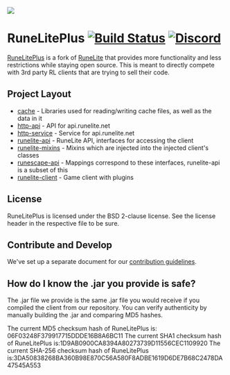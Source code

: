 ![](https://i.imgur.com/OVRdQBz.png)



# RuneLitePlus [![Build Status](https://travis-ci.org/runelite-extended/runelite.svg?branch=master)](https://travis-ci.org/runelite-extended/runelite) [![Discord](https://img.shields.io/discord/373382904769675265.svg)](https://discord.gg/HN5gf3m)

[RuneLitePlus](https://runelitepl.us)  is a fork of [RuneLite](https://github.com/runelite/runelite) that provides more functionality and less restrictions while staying open source. This is meant to directly compete with 3rd party RL clients that are trying to sell their code.

## Project Layout

- [cache](cache/src/main/java/net/runelite/cache) - Libraries used for reading/writing cache files, as well as the data in it
- [http-api](http-api/src/main/java/net/runelite/http/api) - API for api.runelite.net
- [http-service](http-service/src/main/java/net/runelite/http/service) - Service for api.runelite.net
- [runelite-api](runelite-api/src/main/java/net/runelite/api) - RuneLite API, interfaces for accessing the client
- [runelite-mixins](runelite-mixins/src/main/java/net/runelite) - Mixins which are injected into the injected client's classes
- [runescape-api](runescape-api/src/main/java/net/runelite) - Mappings correspond to these interfaces, runelite-api is a subset of this
- [runelite-client](runelite-client/src/main/java/net/runelite/client) - Game client with plugins

## License

RuneLitePlus is licensed under the BSD 2-clause license. See the license header in the respective file to be sure.

## Contribute and Develop

We've set up a separate document for our [contribution guidelines](https://github.com/runelite-extended/runelite/blob/master/.github/CONTRIBUTING.md).

## How do I know the .jar you provide is safe?

The .jar file we provide is the same .jar file you would receive if you compiled the client from our repository. You can verify authenticity by manually building the .jar and comparing MD5 hashes.

The current MD5 checksum hash of RuneLitePlus is: 06F03248F379917715DDDE16B8A6BC11
The current SHA1 checksum hash of RuneLitePlus is:1D9AB0900CA8394A80273739D11556CEC1109920
The current SHA-256 checksum hash of RuneLitePlus is:3DA50838268BA360B98E870C56A580F8ADBE1619D6DE7B68C2478DA47545A553
